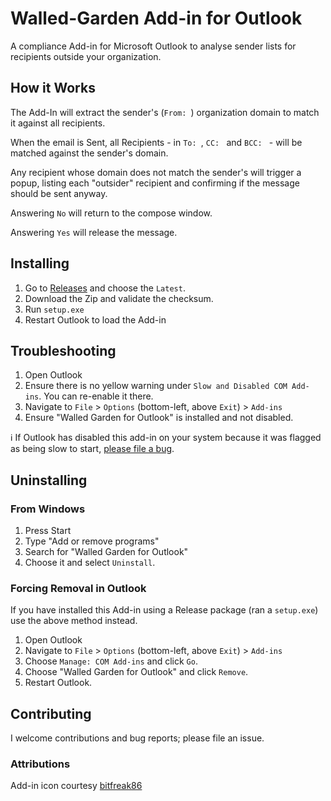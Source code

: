 # Walled-Garden Add-in for Outlook

A compliance Add-in for Microsoft Outlook to analyse sender lists for recipients outside your organization.

## How it Works

The Add-In will extract the sender's (`From: `) organization domain to match it against all recipients.

When the email is Sent, all Recipients - in `To: `, `CC: ` and `BCC: ` - will be matched against the sender's domain.

Any recipient whose domain does not match the sender's will trigger a popup, listing each "outsider" recipient and confirming if the message should be sent anyway.

Answering `No` will return to the compose window.

Answering `Yes` will release the message.

## Installing

1. Go to [Releases](https://github.com/michaelsanford/Outlook-Walled-Garden/releases) and choose the `Latest`.
2. Download the Zip and validate the checksum.
3. Run `setup.exe`
4. Restart Outlook to load the Add-in

## Troubleshooting

1. Open Outlook
2. Ensure there is no yellow warning under `Slow and Disabled COM Add-ins`. You can re-enable it there.
3. Navigate to `File` > `Options` (bottom-left, above `Exit`) > `Add-ins`
4. Ensure "Walled Garden for Outlook" is installed and not disabled.

ℹ️ If Outlook has disabled this add-in on your system because it was flagged as being slow to start, [please file a bug](https://github.com/michaelsanford/Outlook-Walled-Garden/issues/new/choose).

## Uninstalling

### From Windows
1. Press Start
2. Type "Add or remove programs"
3. Search for "Walled Garden for Outlook"
4. Choose it and select `Uninstall`.

### Forcing Removal in Outlook

If you have installed this Add-in using a Release package (ran a `setup.exe`) use the above method instead.

1. Open Outlook
2. Navigate to `File` > `Options` (bottom-left, above `Exit`) > `Add-ins`
3. Choose `Manage: COM Add-ins` and click `Go`.
4. Choose "Walled Garden for Outlook" and click `Remove`.
5. Restart Outlook.



## Contributing

I welcome contributions and bug reports; please file an issue.

### Attributions

Add-in icon courtesy [bitfreak86](https://www.iconfinder.com/bitfreak86)
